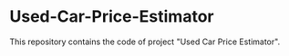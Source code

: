 # Used-Car-Price-Estimator
This repository contains the code of project "Used Car Price Estimator". 
